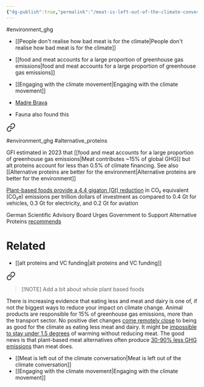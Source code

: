 ```yaml
---
{"dg-publish":true,"permalink":"/meat-is-left-out-of-the-climate-conversation/","tags":["#environment_ghg"],"created":"2025-10-23T17:42:43.497+01:00","updated":"2025-10-23T18:06:08.671+01:00"}
---
```


#environment_ghg 

- [[People don't realise how bad meat is for the climate\|People don't realise how bad meat is for the climate]]
- [[food and meat accounts for a large proportion of greenhouse gas emissions\|food and meat accounts for a large proportion of greenhouse gas emissions]]
- [[Engaging with the climate movement\|Engaging with the climate movement]]

- [Madre Brava](https://madrebrava.org/media/pages/insight/people-don-t-see-industrial-meat-as-a-key-cause-of-global-warming-poll/78c648cff4-1678981785/meat-and-climate-media-coverage-analysis_madre-brava_16-march.pdf) 
- Fauna also found this


<div class="transclusion internal-embed is-loaded"><a class="markdown-embed-link" href="/alt-proteins-are-underfunded/" aria-label="Open link"><svg xmlns="http://www.w3.org/2000/svg" width="24" height="24" viewBox="0 0 24 24" fill="none" stroke="currentColor" stroke-width="2" stroke-linecap="round" stroke-linejoin="round" class="svg-icon lucide-link"><path d="M10 13a5 5 0 0 0 7.54.54l3-3a5 5 0 0 0-7.07-7.07l-1.72 1.71"></path><path d="M14 11a5 5 0 0 0-7.54-.54l-3 3a5 5 0 0 0 7.07 7.07l1.71-1.71"></path></svg></a><div class="markdown-embed">




#environment_ghg  #alternative_proteins 

GFI estimated in 2023 that [[food and meat accounts for a large proportion of greenhouse gas emissions\|Meat contributes ~15% of global GHG]] but alt proteins account for less than 0.5% of climate financing. See also [[Alternative proteins are better for the environment\|Alternative proteins are better for the environment]]

[Plant-based foods provide a 4.4 gigaton (Gt) reduction](https://www.bcg.com/publications/2022/combating-climate-crisis-with-alternative-protein) in CO₂ equivalent (CO₂e) emissions per trillion dollars of investment as compared to 0.4 Gt for vehicles, 0.3 Gt for electricity, and 0.2 Gt for aviation

German Scientific Advisory Board Urges Government to Support Alternative Proteins [recommends](https://vegconomist.com/politics-law/german-scientific-advisory-board-urges-government-support-alternative-proteins/) 

# Related
- [[alt proteins and VC funding\|alt proteins and VC funding]]

</div></div>



<div class="transclusion internal-embed is-loaded"><a class="markdown-embed-link" href="/1-hard-hitting-paragraph-on-why-reducing-meat-is-the-best-thing-to-do-for-climate/" aria-label="Open link"><svg xmlns="http://www.w3.org/2000/svg" width="24" height="24" viewBox="0 0 24 24" fill="none" stroke="currentColor" stroke-width="2" stroke-linecap="round" stroke-linejoin="round" class="svg-icon lucide-link"><path d="M10 13a5 5 0 0 0 7.54.54l3-3a5 5 0 0 0-7.07-7.07l-1.72 1.71"></path><path d="M14 11a5 5 0 0 0-7.54-.54l-3 3a5 5 0 0 0 7.07 7.07l1.71-1.71"></path></svg></a><div class="markdown-embed">





> [!NOTE] Add a bit about whole plant based foods

There is increasing evidence that eating less and meat and dairy is one of, if not _the_ biggest ways to reduce your impact on climate change. Animal products are responsible for 15% of greenhouse gas emissions, more than the transport sector. No positive diet changes [come remotely close](https://ourworldindata.org/less-meat-or-sustainable-meat) to being as good for the climate as eating less meat and dairy. It might be [impossible to stay under 1.5 degrees](https://www.independent.co.uk/climate-change/news/meat-climate-change-paris-agreement-vegetarian-b1621033.html) of warming without reducing meat. The good news is that plant-based meat alternatives often produce [30-90% less GHG emissions](https://gfi.org/wp-content/uploads/2021/02/GFI-Plant-Based-Meat-Fact-Sheet_Environmental-Comparison.pdf) than meat does.

- [[Meat is left out of the climate conversation\|Meat is left out of the climate conversation]]
- [[Engaging with the climate movement\|Engaging with the climate movement]]

</div></div>
